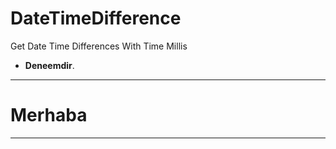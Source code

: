 # DateTimeDifference
Get Date Time Differences With Time Millis

- <b>Deneemdir</b>.
<hr>
<h1>Merhaba</h1>
<hr>